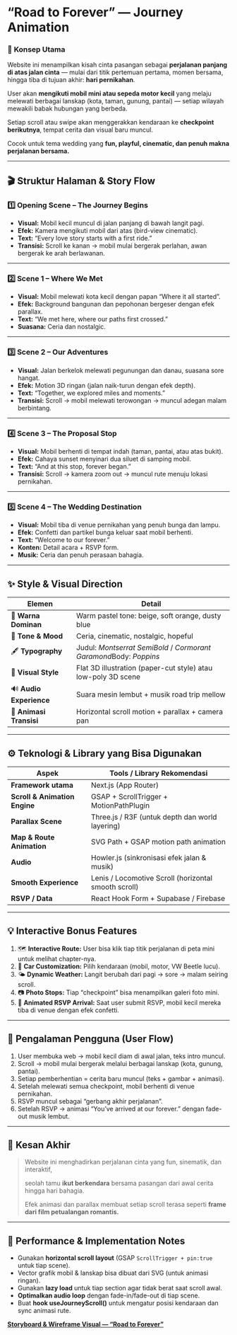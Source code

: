 # “Road to Forever” — Journey Animation

### 🧠 **Konsep Utama**

Website ini menampilkan kisah cinta pasangan sebagai **perjalanan panjang di atas jalan cinta** — mulai dari titik pertemuan pertama, momen bersama, hingga tiba di tujuan akhir: **hari pernikahan**.

User akan **mengikuti mobil mini atau sepeda motor kecil** yang melaju melewati berbagai lanskap (kota, taman, gunung, pantai) — setiap wilayah mewakili babak hubungan yang berbeda.

Setiap scroll atau swipe akan menggerakkan kendaraan ke **checkpoint berikutnya**, tempat cerita dan visual baru muncul.

Cocok untuk tema wedding yang **fun, playful, cinematic, dan penuh makna perjalanan bersama.**

---

## 🎬 **Struktur Halaman & Story Flow**

### 1️⃣ **Opening Scene – The Journey Begins**

- **Visual:** Mobil kecil muncul di jalan panjang di bawah langit pagi.
- **Efek:** Kamera mengikuti mobil dari atas (bird-view cinematic).
- **Text:** “Every love story starts with a first ride.”
- **Transisi:** Scroll ke kanan → mobil mulai bergerak perlahan, awan bergerak ke arah berlawanan.

---

### 2️⃣ **Scene 1 – Where We Met**

- **Visual:** Mobil melewati kota kecil dengan papan “Where it all started”.
- **Efek:** Background bangunan dan pepohonan bergeser dengan efek parallax.
- **Text:** “We met here, where our paths first crossed.”
- **Suasana:** Ceria dan nostalgic.

---

### 3️⃣ **Scene 2 – Our Adventures**

- **Visual:** Jalan berkelok melewati pegunungan dan danau, suasana sore hangat.
- **Efek:** Motion 3D ringan (jalan naik-turun dengan efek depth).
- **Text:** “Together, we explored miles and moments.”
- **Transisi:** Scroll → mobil melewati terowongan → muncul adegan malam berbintang.

---

### 4️⃣ **Scene 3 – The Proposal Stop**

- **Visual:** Mobil berhenti di tempat indah (taman, pantai, atau atas bukit).
- **Efek:** Cahaya sunset menyinari dua siluet di samping mobil.
- **Text:** “And at this stop, forever began.”
- **Transisi:** Scroll → kamera zoom out → muncul rute menuju lokasi pernikahan.

---

### 5️⃣ **Scene 4 – The Wedding Destination**

- **Visual:** Mobil tiba di venue pernikahan yang penuh bunga dan lampu.
- **Efek:** Confetti dan partikel bunga keluar saat mobil berhenti.
- **Text:** “Welcome to our forever.”
- **Konten:** Detail acara + RSVP form.
- **Musik:** Ceria dan penuh perasaan bahagia.

---

## ✨ **Style & Visual Direction**

| Elemen | Detail |
| --- | --- |
| 🎨 **Warna Dominan** | Warm pastel tone: beige, soft orange, dusty blue |
| 🧭 **Tone & Mood** | Ceria, cinematic, nostalgic, hopeful |
| 🖋️ **Typography** | Judul: *Montserrat SemiBold* / *Cormorant Garamond*Body: *Poppins* |
| 🌄 **Visual Style** | Flat 3D illustration (paper-cut style) atau low-poly 3D scene |
| 🔊 **Audio Experience** | Suara mesin lembut + musik road trip mellow |
| 🎥 **Animasi Transisi** | Horizontal scroll motion + parallax + camera pan |

---

## ⚙️ **Teknologi & Library yang Bisa Digunakan**

| Aspek | Tools / Library Rekomendasi |
| --- | --- |
| **Framework utama** | Next.js (App Router) |
| **Scroll & Animation Engine** | GSAP + ScrollTrigger + MotionPathPlugin |
| **Parallax Scene** | Three.js / R3F (untuk depth dan world layering) |
| **Map & Route Animation** | SVG Path + GSAP motion path animation |
| **Audio** | Howler.js (sinkronisasi efek jalan & musik) |
| **Smooth Experience** | Lenis / Locomotive Scroll (horizontal smooth scroll) |
| **RSVP / Data** | React Hook Form + Supabase / Firebase |

---

## 💡 **Interactive Bonus Features**

1. 🗺️ **Interactive Route:** User bisa klik tiap titik perjalanan di peta mini untuk melihat chapter-nya.
2. 🚗 **Car Customization:** Pilih kendaraan (mobil, motor, VW Beetle lucu).
3. 🌤️ **Dynamic Weather:** Langit berubah dari pagi → sore → malam seiring scroll.
4. 📷 **Photo Stops:** Tiap “checkpoint” bisa menampilkan galeri foto mini.
5. 💌 **Animated RSVP Arrival:** Saat user submit RSVP, mobil kecil mereka tiba di venue dengan efek confetti.

---

## 🧭 **Pengalaman Pengguna (User Flow)**

1. User membuka web → mobil kecil diam di awal jalan, teks intro muncul.
2. Scroll → mobil mulai bergerak melalui berbagai lanskap (kota, gunung, pantai).
3. Setiap pemberhentian = cerita baru muncul (teks + gambar + animasi).
4. Setelah melewati semua checkpoint, mobil berhenti di venue pernikahan.
5. RSVP muncul sebagai “gerbang akhir perjalanan”.
6. Setelah RSVP → animasi “You’ve arrived at our forever.” dengan fade-out musik lembut.

---

## 💖 **Kesan Akhir**

> Website ini menghadirkan perjalanan cinta yang fun, sinematik, dan interaktif,
> 
> 
> seolah tamu **ikut berkendara** bersama pasangan dari awal cerita hingga hari bahagia.
> 
> Efek animasi dan parallax membuat setiap scroll terasa seperti **frame dari film petualangan romantis.**
> 

---

## 🚀 **Performance & Implementation Notes**

- Gunakan **horizontal scroll layout** (GSAP `ScrollTrigger + pin:true` untuk tiap scene).
- Vector grafik mobil & lanskap bisa dibuat dari SVG (untuk animasi ringan).
- Gunakan **lazy load** untuk tiap section agar tidak berat saat scroll awal.
- **Optimalkan audio loop** dengan fade-in/fade-out di tiap scene.
- Buat **hook useJourneyScroll()** untuk mengatur posisi kendaraan dan sync animasi rute.

[**Storyboard & Wireframe Visual — “Road to Forever”**](Storyboard%20&%20Wireframe%20Visual%20%E2%80%94%20%E2%80%9CRoad%20to%20Forever%E2%80%9D%20283bdc2a921880ab993ede44a0cc23d0.md)